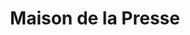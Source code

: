 ---
title: "Maison de la Presse"
url: /le-cateau-cambresis/maison-de-la-presse/
shop: marchand de journaux
---
